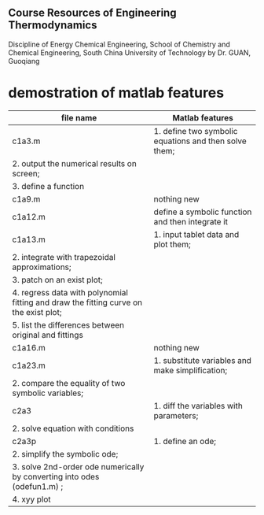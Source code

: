 ## Course Resources of Engineering Thermodynamics
Discipline of Energy Chemical Engineering, School of Chemistry and Chemical Engineering, South China University of Technology
by Dr. GUAN, Guoqiang

# demostration of matlab features
file name | Matlab features
---- | ---- 
c1a3.m | 1. define two symbolic equations and then solve them; 
 | 2. output the numerical results on screen; 
 | 3. define a function
c1a9.m | nothing new
c1a12.m | define a symbolic function and then integrate it
c1a13.m | 1. input tablet data and plot them; 
 | 2. integrate with trapezoidal approximations; 
 | 3. patch on an exist plot; 
 | 4. regress data with polynomial fitting and draw the fitting curve on the exist plot; 
 | 5. list the differences between original and fittings
c1a16.m | nothing new
c1a23.m | 1. substitute variables and make simplification;
 | 2. compare the equality of two symbolic variables;
c2a3    | 1. diff the variables with parameters;
 | 2. solve equation with conditions
c2a3p   | 1. define an ode;
 | 2. simplify the symbolic ode;
 | 3. solve 2nd-order ode numerically by converting into odes (odefun1.m) ;
 | 4. xyy plot